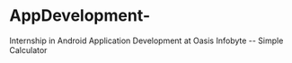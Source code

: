 # AppDevelopment-
Internship in Android Application Development at Oasis Infobyte -- Simple Calculator
